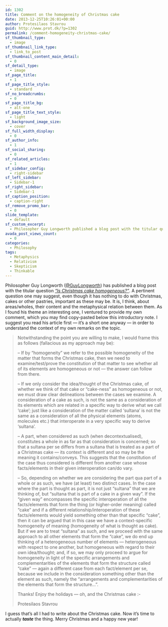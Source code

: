 ```yaml
---
id: 1302
title: Comment on the homogeneity of Christmas cake
date: 2013-12-25T10:26:01+00:00
author: Protesilaos Stavrou
guid: http://www.prot.dk/?p=1302
permalink: /comment-homogeneity-christmas-cake/
sf_thumbnail_type:
  - image
sf_thumbnail_link_type:
  - link_to_post
sf_thumbnail_content_main_detail:
  - 0
sf_detail_type:
  - image
sf_page_title:
  - 1
sf_page_title_style:
  - standard
sf_no_breadcrumbs:
  - 0
sf_page_title_bg:
  - alt-one
sf_page_title_text_style:
  - light
sf_background_image_size:
  - cover
sf_full_width_display:
  - 0
sf_author_info:
  - 1
sf_social_sharing:
  - 0
sf_related_articles:
  - 1
sf_sidebar_config:
  - right-sidebar
sf_left_sidebar:
  - Sidebar-1
sf_right_sidebar:
  - Sidebar-1
sf_caption_position:
  - caption-right
sf_remove_promo_bar:
  - 0
slide_template:
  - default
sf_custom_excerpt:
  - Philosopher Guy Longworth published a blog post with the titular question "Is Christmas cake homogeneous?". I found it interesting so I commented.
avada_post_views_count:
  - 0
categories:
  - Philosophy
tags:
  - Metaphysics
  - Relativism
  - Skepticism
  - Thinkable
---
```

Philosopher Guy Longworth (<a title="Guy Longworth on twitter" href="https://twitter.com/GuyLongworth" target="_blank">@GuyLongworth</a>) has published a blog post with the titular question <a title="Guy Longworth: Is Christmas cake homogeneous?" href="http://guylongworth.wordpress.com/2013/12/24/is-christmas-cake-homogeneous/" target="_blank"><em>&#8220;Is Christmas cake homogeneous?&#8221;</em></a>. A pertinent question one may suggest, even though it has nothing to do with Christmas, cakes or other pastries, important as these may be. It is, I think, about areas/wholes, their content and the metaphysical relation between them. As I found his theme an interesting one, I ventured to provide my own comment, which you may find copy-pasted below this introductory note. I suggest you read his article first — it&#8217;s a short one anyway — in order to understand the context of my own remarks on the topic.

> Notwithstanding the point you are willing to make, I would frame this as follows (fallacious as my approach may be):
> 
> &#8211; If by “homogeneity” we refer to the possible homogeneity of the matter that forms the Christmas cake, then we need to examine/test/prove the constitution of that matter to see whether all of its elements are homogeneous or not — the answer can follow from there.
> 
> &#8211; If we only consider the idea/thought of the Christmas cake, of whether we think of that cake or “cake-ness” as homogeneous or not, we must draw clear delineations between the cases we examine. A consideration of a cake as such, is not the same as a consideration of its elements which are related in a specific way to derive what we call ‘cake’; just like a consideration of the matter called ‘sultana’ is not the same as a consideration of all the physical elements (atoms, molecules etc.) that interoperate in a very specific way to derive ‘sultana’.
> 
> &#8211; A part, when considered as such (when decontextualised), constitutes a whole in as far as that consideration is concerned; so that a sultana per se differs from a sultana that is treated as a part of a Christmas cake — its context is different and so may be the meaning it contains/conveys. This suggests that the constitution of the case thus considered is different from another case whose facts/elements in their given interoperation can/do vary.
> 
> &#8211; So, depending on whether we are considering the part qua part of a whole or as such, we have (at least) two distinct cases. In the case where the part is thought as part, it is not just “sultana” that we are thinking of, but “sultana that is part of a cake in a given way”. If the “given way” encompasses the specific interoperation of all the facts/elements that form the thing (or higher-order meaning) called “cake” and if a different relationship/interoperation of these facts/elements would yield something other than that specific “cake”, then it can be argued that in this case we have a context-specific homogeneity of meaning (homogeneity of what is thought as cake). But if we are to treat “sultana” as such, and we proceed with the same approach to all other elements that form the “cake”, we do end up thinking of a heterogeneous number of elements — heterogeneous with respect to one another, but homogeneous with regard to their own idea/thought; and, if so, we may only proceed to argue for homogeneity in light of the specific arrangements and complementarities of the elements that form the structure called “cake” — again a different case from each fact/element per se, because we include in the consideration something other than the element as such, namely the “arrangements and complementarities of the elements that form the structure…”.
> 
> Thanks! Enjoy the holidays — oh, and the Christmas cake <img src="http://i1.wp.com/www.protesilaos.com/wp-includes/images/smilies/simple-smile.png?w=840" alt=":-)" class="wp-smiley" style="height: 1em; max-height: 1em;" data-recalc-dims="1" />
> 
> Protesilaos Stavrou

I guess that&#8217;s all I had to write about the Christmas cake. Now it&#8217;s time to actually _**taste**_ the thing. Merry Christmas and a happy new year!